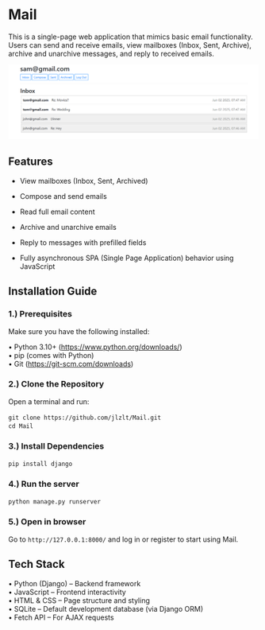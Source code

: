 # Mail

This is a single-page web application that mimics basic email functionality. Users can send and receive emails, view mailboxes (Inbox, Sent, Archive), archive and unarchive messages, and reply to received emails.

![Screenshot](/mail/static/mail/screenshot.png)

## Features

- View mailboxes (Inbox, Sent, Archived)

- Compose and send emails

- Read full email content

- Archive and unarchive emails

- Reply to messages with prefilled fields

- Fully asynchronous SPA (Single Page Application) behavior using JavaScript

## Installation Guide

### 1.) Prerequisites
Make sure you have the following installed:

• Python 3.10+ (https://www.python.org/downloads/)  
• pip (comes with Python)  
• Git (https://git-scm.com/downloads)  

### 2.) Clone the Repository
Open a terminal and run:  

`git clone https://github.com/jlzlt/Mail.git`  
`cd Mail`

### 3.) Install Dependencies

`pip install django`

### 4.) Run the server

`python manage.py runserver`

### 5.) Open in browser

Go to `http://127.0.0.1:8000/` and log in or register to start using Mail.

## Tech Stack

• Python (Django) – Backend framework  
• JavaScript – Frontend interactivity  
• HTML & CSS – Page structure and styling  
• SQLite – Default development database (via Django ORM)  
• Fetch API – For AJAX requests  
